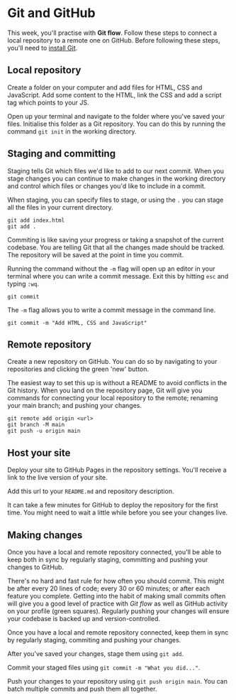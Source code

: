 # Git and GitHub

This week, you'll practise with **Git flow**. Follow these steps to connect a local repository to a remote one on GitHub. Before following these steps, you'll need to [install Git](https://git-scm.com/book/en/v2/Getting-Started-Installing-Git).

## Local repository

Create a folder on your computer and add files for HTML, CSS and JavaScript. Add some content to the HTML, link the CSS and add a script tag which points to your JS.

Open up your terminal and navigate to the folder where you've saved your files. Initialise this folder as a Git repository. You can do this by running the command `git init` in the working directory.

## Staging and committing

Staging tells Git which files we'd like to add to our next commit. When you stage changes you can continue to make changes in the working directory and control which files or changes you'd like to include in a commit.

When staging, you can specify files to stage, or using the `.` you can stage all the files in your current directory.

```
git add index.html
git add .
```

Commiting is like saving your progress or taking a snapshot of the current codebase. You are telling Git that all the changes made should be tracked. The repository will be saved at the point in time you commit.

Running the command without the `-m` flag will open up an editor in your terminal where you can write a commit message. Exit this by hitting `esc` and typing `:wq`.

```
git commit
```

The `-m` flag allows you to write a commit message in the command line.

```
git commit -m "Add HTML, CSS and JavaScript"
```

## Remote repository

Create a new repository on GitHub. You can do so by navigating to your repositories and clicking the green 'new' button.

The easiest way to set this up is without a README to avoid conflicts in the Git history. When you land on the repository page, Git will give you commands for connecting your local repository to the remote; renaming your main branch; and pushing your changes.

```
git remote add origin <url>
git branch -M main
git push -u origin main
```

## Host your site

Deploy your site to GitHub Pages in the repository settings. You'll receive a link to the live version of your site.

Add this url to your `README.md` and repository description.

It can take a few minutes for GitHub to deploy the repository for the first time. You might need to wait a little while before you see your changes live.

## Making changes

Once you have a local and remote repository connected, you'll be able to keep both in sync by regularly staging, committing and pushing your changes to GitHub.

There's no hard and fast rule for how often you should commit. This might be after every 20 lines of code; every 30 or 60 minutes; or after each feature you complete. Getting into the habit of making small commits often will give you a good level of practice with _Git flow_ as well as GitHub activity on your profile (green squares). Regularly pushing your changes will ensure your codebase is backed up and version-controlled.

Once you have a local and remote repository connected, keep them in sync by regularly staging, commiting and pushing your changes.

After you've saved your changes, stage them using `git add`.

Commit your staged files using `git commit -m "What you did..."`.

Push your changes to your repository using `git push origin main`. You can batch multiple commits and push them all together.
